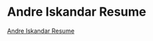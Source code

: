 # Andre Iskandar Resume
[Andre Iskandar Resume](http://www.andreiskandar.com/docs/Andre_Iskandar_Resume.pdf)
